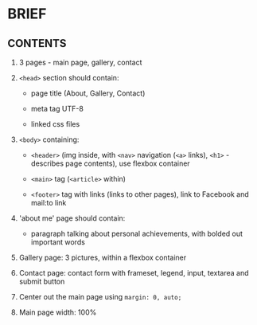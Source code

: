 # BRIEF

## CONTENTS

1. 3 pages - main page, gallery, contact

2. `<head>` section should contain:

    - page title (About, Gallery, Contact)

    - meta tag UTF-8

    - linked css files

3. `<body>` containing:

    - `<header>` (img inside, with `<nav>` navigation (`<a>` links), `<h1>` - describes page contents), use flexbox container

    - `<main>` tag (`<article>` within)

    - `<footer>` tag with links (links to other pages), link to Facebook and mail:to link

4. 'about me' page should contain:

    - paragraph talking about personal achievements, with bolded out important words

5. Gallery page:  3 pictures, within a flexbox container

6. Contact page: contact form with frameset, legend, input, textarea and submit button

7. Center out the main page using `margin: 0, auto;`

8. Main page width: 100%
